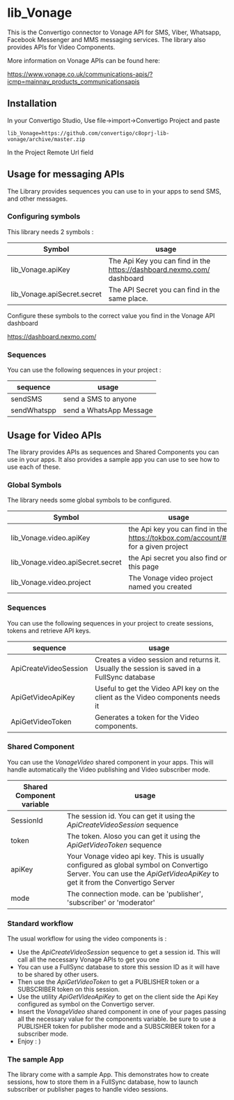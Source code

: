 # lib_Vonage
This is the Convertigo connector to Vonage API for SMS, Viber, Whatsapp, Facebook Messenger and MMS messaging services. The library also provides APIs for Video Components.

More information on Vonage APIs can be found here:

https://www.vonage.co.uk/communications-apis/?icmp=mainnav_products_communicationsapis


## Installation
In your Convertigo Studio, Use file->import->Convertigo Project and paste

    lib_Vonage=https://github.com/convertigo/c8oprj-lib-vonage/archive/master.zip

In the Project Remote Url field

## Usage for messaging APIs
The Library provides sequences you can use to in your apps to send SMS, and other messages.

### Configuring symbols
This library needs 2 symbols :

|Symbol    | usage                   |
|------------| ------------------------|
|lib_Vonage.apiKey  | The Api Key you can find in the https://dashboard.nexmo.com/ dashboard |
|lib_Vonage.apiSecret.secret | The API Secret you can find in the same place. |

Configure these symbols to the correct value you find in the Vonage API dashboard

https://dashboard.nexmo.com/

### Sequences

You can use the following sequences in your project :

|sequence    | usage                   |
|------------| ------------------------|
|sendSMS     | send a SMS to anyone    |
|sendWhatspp | send a WhatsApp Message |

## Usage for Video APIs
The library provides APIs as sequences and Shared Components you can use in your apps. It also provides a sample app you can use to see how to use each of these.

### Global Symbols
The library needs some global symbols to be configured. 

|Symbol    | usage                   |
|------------| ------------------------|
|lib_Vonage.video.apiKey	| the Api key you can find in the https://tokbox.com/account/#/ for a given project |
|lib_Vonage.video.apiSecret.secret	| the Api secret you also find  on this page |
|lib_Vonage.video.project| The Vonage video project named you created |


### Sequences

You can use the following sequences in your project to create sessions, tokens and retrieve API keys.

|sequence    | usage                   |
|------------| ------------------------|
|ApiCreateVideoSession     | Creates a video session and returns it. Usually the session is saved in a FullSync database|
|ApiGetVideoApiKey         | Useful to get the Video API key on the client as the Video components needs it |
|ApiGetVideoToken          | Generates a token for the Video components.  |

### Shared Component

You can use the _VonageVideo_ shared component in your apps. This will handle automatically the Video publishing and Video subscriber mode. 

|Shared Component variable    | usage                   |
|------------| ------------------------|
|SessionId     | The session id. You can get it using the _ApiCreateVideoSession_ sequence |
|token     | The token. Aloso you can get it using the _ApiGetVideoToken_ sequence |
|apiKey     | Your Vonage video api key. This is usually configured as global symbol on Convertigo Server. You can use the _ApiGetVideoApiKey_ to get it from the Convertigo  Server |
|mode     | The connection mode. can be 'publisher', 'subscriber' or 'moderator' |

### Standard workflow

The usual workflow for using the video components is :

* Use the _ApiCreateVideoSession_ sequence to get a session id. This will call all the necessary Vonage APIs to get you one
* You can use a FullSync database to store this session ID as it will have to be shared by other users.
* Then use the _ApiGetVideoToken_ to get a PUBLISHER token or a SUBSCRIBER token on this session.
* Use the utility _ApiGetVideoApiKey_ to get on the client side the Api Key configured as symbol on the Convertigo server.
* Insert the _VonageVideo_ shared component in one of your pages passing all the necessary value for the components variable. be sure to use a PUBLISHER token for publisher mode and a SUBSCRIBER token for a subscriber mode.
* Enjoy : )
  
### The sample App

The library come with a sample App. This demonstrates how to create sessions, how to store them in a FullSync database, how to launch subscriber or publisher pages to handle video sessions.
